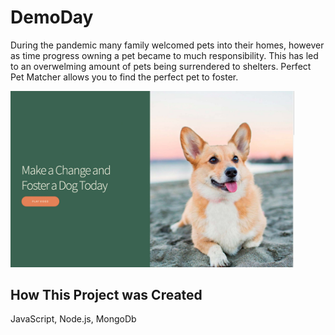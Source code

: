 # DemoDay

During the pandemic many family welcomed pets into their homes, however as time progress owning a pet became to much responsibility. This has led to an overwelming amount of pets being surrendered to shelters. Perfect Pet Matcher allows you to find the perfect pet to foster.



<img src= "perfectMatch.jpg" width =90%>


## How This Project was Created

JavaScript, Node.js, MongoDb




